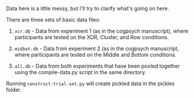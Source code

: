 Data here is a little messy, but I'll try to clarify what's going on here.

There are three sets of basic data files: 
1. `xcr.db` - Data from experiment 1 (as in the cogpsych manuscript), where participants are tested on the XOR, Cluster,
   and Row conditions.
   
2. `midbot.db` - Data from experiment 2 (as in the cogpsych manuscript, where participants are tested on the Middle and
   Bottom conditions.
3. `all.db` - Data from both experiments that have been pooled together using the compile-data.py script in the same
   directory.
   
   
Running `construct-trial-set.py` will create pickled data in the pickles folder.
